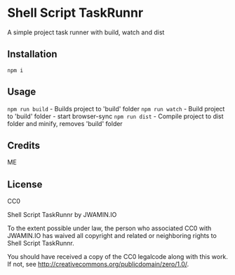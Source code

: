 # Shell Script TaskRunnr

A simple project task runner with build, watch and dist

## Installation

`npm i`

## Usage

`npm run build` - Builds project to 'build' folder
`npm run watch` - Build project to 'build' folder - start browser-sync
`npm run dist` - Compile project to dist folder and minify, removes 'build' folder

## Credits

ME

## License

CC0

Shell Script TaskRunnr by JWAMIN.IO

To the extent possible under law, the person who associated CC0 with
JWAMIN.IO has waived all copyright and related or neighboring rights
to Shell Script TaskRunnr.

You should have received a copy of the CC0 legalcode along with this
work.  If not, see <http://creativecommons.org/publicdomain/zero/1.0/>.

